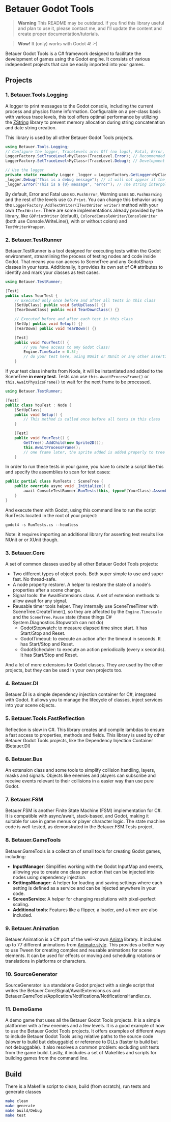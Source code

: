 # Betauer Godot Tools

> **Warning**
> This README may be outdated. If you find this library useful and plan to use it, please contact me, and I'll update the content and create proper documentation/tutorials.

> **Wow!**
> It (only) works with Godot 4! :-)

Betauer Godot Tools is a C# framework designed to facilitate the development of games using the Godot engine. It consists of various independent projects that can be easily imported into your games.

## Projects

### 1. Betauer.Tools.Logging

A logger to print messages to the Godot console, including the current process and physics frame information.
Configurable on a per-class basis with various trace levels, this tool offers optimal performance by utilizing the [ZString](https://github.com/Cysharp/ZString) library to prevent memory allocation during string concatenation and date string creation.

This library is used by all other Betauer Godot Tools projects.

```C#
using Betauer.Tools.Logging;
// Configure the logger, TraceLevels are: Off (no logs), Fatal, Error, Warning, Info, Debug, All (equivalent to Debug)
LoggerFactory.SetTraceLevel<MyClass>(TraceLevel.Error); // Recommended for production 
LoggerFactory.SetTraceLevel<MyClass>(TraceLevel.Debug); // Development 

// Use the logger
private static readonly Logger _logger = LoggerFactory.GetLogger<MyClass>();
_logger.Debug("This is a debug message"); // it will not appear if the trace level bigger than debug, like Error 
_logger.Error("This is a {0} message", "error"); // The string interpolation won't have memory allocation at all! :)
```
        
By default, Error and Fatal use `GD.PushError`, Warning uses `GD.PushWarning` and the rest of the levels use `GD.Print`. 
You can change this behavior using the `LoggerFactory.AddTextWriter(ITextWriter writer)` method with your own `ITextWriter`. 
There are some implementations already provided by the library, like `GDPrintWriter` (default), `ColoredConsoleWriter`/`ConsoleWriter` (both use Console.WriteLine(), with or without colors) and `TextWriterWrapper`.

### 2. Betauer.TestRunner

Betauer.TestRunner is a tool designed for executing tests within the Godot environment, streamlining the process of testing nodes and code inside Godot.
That means you can access to SceneTree and any GodotSharp classes in your tests. Additionally, it provides its own set of C# attributes to identify and mark your classes as test cases.

```C#
using Betauer.TestRunner;

[Test]
public class YourTest {
    // Executed only once before and after all tests in this class
    [SetUpClass] public void SetUpClass() {}
    [TearDownClass] public void TearDownClass() {}

    // Executed before and after each test in this class
    [SetUp] public void Setup() {}
    [TearDown] public void TearDown() {}

    [Test]
    public void YourTest() {
        // you have access to any Godot class!
        Engine.TimeScale = 0.5f;
        // do your test here, using NUnit or XUnit or any other assertion library
    }
```

If your test class inherits from Node, it will be instantiated and added to the SceneTree **in every test**. Tests can use `this.AwaitProcessFrame()` or `this.AwaitPhysicsFrame()` to wait for the next frame to be processed.
```C#
using Betauer.TestRunner;

[Test]
public class YouTest : Node {
    [SetUpClass]
    public void Setup() {
        // This method is called once before all tests in this class
    }

    [Test]
    public void YourTest() {
        GetTree().AddChild(new Sprite2D());
        this.AwaitProcessFrame();
        // one frame later, the sprite added is added properly to tree 
    }
```

In order to run these tests in your game, you have to create a script like this and specify the assemblies to scan for test cases:

```C#
public partial class RunTests : SceneTree {
    public override async void _Initialize() {
        await ConsoleTestRunner.RunTests(this, typeof(YourClass).Assembly);
    }
}
```
      
And execute them with Godot, using this command line to run the script RunTests located in the root of your project:
```shell
godot4 -s RunTests.cs --headless
```

Note: it requires importing an additional library for asserting test results like NUnit or or XUnit though.

### 3. Betauer.Core

A set of common classes used by all other Betauer Godot Tools projects:

- Two different types of object pools. Both super simple to use and super fast. No thread-safe.
- A node property restorer. A helper to restore the state of a node's properties after a scene change.
- Signal tools: the AwaitExtensions class. A set of extension methods to allow await for any signal.
- Reusable timer tools helper. They internally use SceneTreeTimer with SceneTree.CreateTimer(), so they are affected by the `Engine.Timescale` and the `SceneTree.Pause` state (these things C# System.Diagnostics.Stopwatch can not do)
    - GodotStopwatch: to measure elapsed time since start. It has Start/Stop and Reset.
    - GodotTimeout: to execute an action after the timeout in seconds. It has Start/Stop and Reset.
    - GodotScheduler: to execute an action periodically (every x seconds). It has Start/Stop and Reset. 

And a lot of more extensions for Godot classes. They are used by the other projects, but they can be used in your own projects too.

### 4. Betauer.DI

Betauer.DI is a simple dependency injection container for C#, integrated with Godot. It allows you to manage the lifecycle of classes, inject services into your scene objects.

### 5. Betauer.Tools.FastReflection

Reflection is slow in C#. This library creates and compile lambdas to ensure a fast access to properties, methods and fields. This library is used by other Betauer Godot Tools projects, like the Dependency Injection Container (Betauer.DI)

### 6. Betauer.Bus

An extension class and some tools to simplify collision handling, layers, masks and signals. Objects like enemies and players can subscribe and receive events relevant to their collisions in a easier way than use pure Godot.

### 7. Betauer.FSM

Betauer.FSM is another Finite State Machine (FSM) implementation for C#. It is compatible with async/await, stack-based, and Godot, making it suitable for use in game menus or player character logic. The state machine code is well-tested, as demonstrated in the Betauer.FSM.Tests project.

### 8. Betauer.GameTools

Betauer.GameTools is a collection of small tools for creating Godot games, including:

- **InputManager**: Simplifies working with the Godot InputMap and events, allowing you to create one class per action that can be injected into nodes using dependency injection.
- **SettingsManager**: A helper for loading and saving settings where each setting is defined as a service and can be injected anywhere in your code.
- **ScreenService**: A helper for changing resolutions with pixel-perfect scaling.
- **Additional tools**: Features like a flipper, a loader, and a timer are also included.

### 9. Betauer.Animation

Betauer.Animation is a C# port of the well-known [Anima](https://github.com/ceceppa/anima) library. It includes up to 77 different animations from [Animate.style](https://animate.style). This provides a better way to use Tween for creating complex and reusable animations for scene elements. It can be used for effects or moving and scheduling rotations or translations in platforms or characters.

### 10. SourceGenerator

SourceGenerator is a standalone Godot project with a single script that writes the Betauer.Core/Signal/AwaitExtensions.cs and Betauer.GameTools/Application/Notifications/NotificationsHandler.cs.

### 11. DemoGame

A demo game that uses all the Betauer Godot Tools projects. It is a simple platformer with a few enemies and a few levels. It is a good example of how to use the Betauer Godot Tools projects.
It offers examples of different ways to include Betauer Godot Tools using relative paths to the source code (slower to build but debuggable) or reference to DLLs (faster to build but not debuggable). It also resolves a common problem: excluding unit tests from the game build. Lastly, it includes a set of Makefiles and scripts for building games from the command line.

## Build

There is a Makefile script to clean, build (from scratch), run tests and generate classes
```bash
make clean                  
make generate 
make build/Debug
make test
```